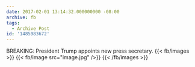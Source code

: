 ```yaml
---
date: 2017-02-01 13:14:32.000000000 -08:00
archive: fb
tags: 
  - Archive Post
id: '1485983672'
---
```


BREAKING: President Trump appoints new press secretary.
{{< fb/images >}}
{{< fb/image src="image.jpg" />}}
{{< /fb/images >}}
